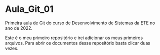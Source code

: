 # Aula_Git_01
Primeira aula de Git do curso de Desenvolvimento de Sistemas da ETE no ano de 2022.

Este é o meu primeiro repositório e irei adicionar os meus primeiros arquivos. 
Para abrir os documentos desse repositório basta clicar duas vezes.
